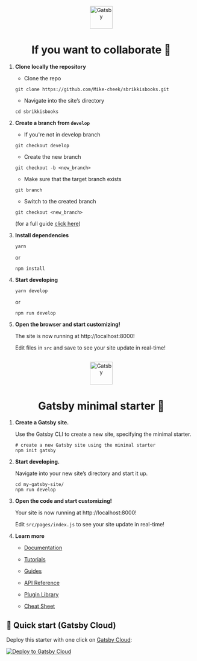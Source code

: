 <p align="center">
  <a href="https://www.gatsbyjs.com/?utm_source=starter&utm_medium=readme&utm_campaign=minimal-starter">
    <img alt="Gatsby" src="https://www.gatsbyjs.com/Gatsby-Monogram.svg" width="60" />
  </a>
</p>
<h1 align="center">
  If you want to collaborate 🚀
</h1>

1.  **Clone locally the repository**
    - Clone the repo
    ```shell
    git clone https://github.com/Mike-cheek/sbrikkisbooks.git
    ```
    
    - Navigate into the site’s directory
    ```shell
    cd sbrikkisbooks
    ```
    
2.  **Create a branch from `develop`**
    - If you're not in develop branch
    ```shell
    git checkout develop
    ```
    
    - Create the new branch
    ```shell
    git checkout -b <new_branch>
    ```
    
    - Make sure that the target branch exists 
    ```shell
    git branch
    ```
    
    - Switch to the created branch
    ```shell
    git checkout <new_branch>
    ```
    
    (for a full guide <a href="https://devconnected.com/how-to-switch-branch-on-git/">click here</a>)
    
3.  **Install dependencies**
    ```shell
    yarn
    ```
    or
    ```shell
    npm install
    ```
    
4.  **Start developing**
    ```shell
    yarn develop
    ```
    or
    ```shell
    npm run develop
    ```
    
5.  **Open the browser and start customizing!**

    The site is now running at http://localhost:8000!

    Edit files in `src` and save to see your site update in real-time!
    
<h2></h2>

<p align="center">
  <a href="https://www.gatsbyjs.com/?utm_source=starter&utm_medium=readme&utm_campaign=minimal-starter">
    <img alt="Gatsby" src="https://www.gatsbyjs.com/Gatsby-Monogram.svg" width="60" />
  </a>
</p>

<h1 align="center">
  Gatsby minimal starter 🚀
</h1>

1.  **Create a Gatsby site.**

    Use the Gatsby CLI to create a new site, specifying the minimal starter.

    ```shell
    # create a new Gatsby site using the minimal starter
    npm init gatsby
    ```

2.  **Start developing.**

    Navigate into your new site’s directory and start it up.

    ```shell
    cd my-gatsby-site/
    npm run develop
    ```

3.  **Open the code and start customizing!**

    Your site is now running at http://localhost:8000!

    Edit `src/pages/index.js` to see your site update in real-time!

4.  **Learn more**

    - [Documentation](https://www.gatsbyjs.com/docs/?utm_source=starter&utm_medium=readme&utm_campaign=minimal-starter)

    - [Tutorials](https://www.gatsbyjs.com/tutorial/?utm_source=starter&utm_medium=readme&utm_campaign=minimal-starter)

    - [Guides](https://www.gatsbyjs.com/tutorial/?utm_source=starter&utm_medium=readme&utm_campaign=minimal-starter)

    - [API Reference](https://www.gatsbyjs.com/docs/api-reference/?utm_source=starter&utm_medium=readme&utm_campaign=minimal-starter)

    - [Plugin Library](https://www.gatsbyjs.com/plugins?utm_source=starter&utm_medium=readme&utm_campaign=minimal-starter)

    - [Cheat Sheet](https://www.gatsbyjs.com/docs/cheat-sheet/?utm_source=starter&utm_medium=readme&utm_campaign=minimal-starter)

## 🚀 Quick start (Gatsby Cloud) 

Deploy this starter with one click on [Gatsby Cloud](https://www.gatsbyjs.com/cloud/):

[<img src="https://www.gatsbyjs.com/deploynow.svg" alt="Deploy to Gatsby Cloud">](https://www.gatsbyjs.com/dashboard/deploynow?url=https://github.com/gatsbyjs/gatsby-starter-minimal)
